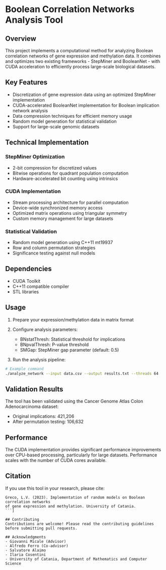 # Boolean Correlation Networks Analysis Tool

## Overview
This project implements a computational method for analyzing Boolean correlation networks of gene expression and methylation data. It combines and optimizes two existing frameworks - StepMiner and BooleanNet - with CUDA acceleration to efficiently process large-scale biological datasets.

## Key Features
- Discretization of gene expression data using an optimized StepMiner implementation
- CUDA-accelerated BooleanNet implementation for Boolean implication network analysis
- Data compression techniques for efficient memory usage
- Random model generation for statistical validation
- Support for large-scale genomic datasets

## Technical Implementation
### StepMiner Optimization
- 2-bit compression for discretized values
- Bitwise operations for quadrant population computation
- Hardware-accelerated bit counting using intrinsics

### CUDA Implementation
- Stream processing architecture for parallel computation
- Device-wide synchronized memory access
- Optimized matrix operations using triangular symmetry
- Custom memory management for large datasets

### Statistical Validation
- Random model generation using C++11 mt19937
- Row and column permutation strategies
- Significance testing against null models

## Dependencies
- CUDA Toolkit
- C++11 compatible compiler
- STL libraries

## Usage
1. Prepare your expression/methylation data in matrix format
2. Configure analysis parameters:
   - BNstatThresh: Statistical threshold for implications
   - BNpvalThresh: P-value threshold
   - SMGap: StepMiner gap parameter (default: 0.5)

3. Run the analysis pipeline:
```bash
# Example command
./analyze_network --input data.csv --output results.txt --threads 64
```

## Validation Results
The tool has been validated using the Cancer Genome Atlas Colon Adenocarcinoma dataset:
- Original implications: 421,206
- After permutation testing: 106,632

## Performance
The CUDA implementation provides significant performance improvements over CPU-based processing, particularly for large datasets. Performance scales with the number of CUDA cores available.

## Citation
If you use this tool in your research, please cite:
```
Greco, L.V. (2023). Implementation of random models on Boolean correlation networks 
of gene expression and methylation. University of Catania.
```]

## Contributing
Contributions are welcome! Please read the contributing guidelines before submitting pull requests.

## Acknowledgments
- Giovanni Micale (Advisor)
- Alfredo Ferro (Co-advisor)
- Salvatore Alaimo
- Ilaria Cosentini
- University of Catania, Department of Mathematics and Computer Science
